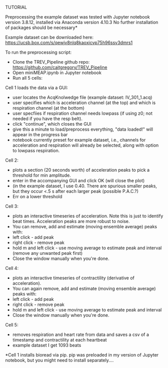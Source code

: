 TUTORIAL

Preprocessing the example dataset was tested with Jupyter notebook version 3.8.12, installed via Anaconda version 4.10.3
No further installation of packages should be necessary*

Example dataset can be downloaded here: https://ucsb.box.com/s/qewjv8nlq8kaoxicvp75h96ssv3dmrs1

To run the preprocessing script:

- Clone the TREV_Pipeline github repo: https://github.com/caitgregory/TREV_Pipeline
- Open miniMEAP.ipynb in Jupyter notebook
- Run all 5 cells:

Cell 1 loads the data via a GUI:
- user locates the AcqKnolwedge file (example dataset: IV_301_1.acq)
- user specifies which is acceleration channel (at the top) and which is respiration channel (at the bottom)
- user specfiies if respiration channel needs lowpass (if using z0; not needed if you have the resp belt).
- click "continue", which closes the GUI
- give this a minute to load/preprocess everything, "data loaded!" will appear in the progress bar
- notebook currently preset for example dataset, i.e., channels for acceleration and respiration will already be selected, along with option to lowpass respiration. 

Cell 2: 
- plots a section (20 seconds worth) of acceleration peaks to pick a threshold for min amplitude.
- enter in the accompanying GUI and click OK (will close the plot)
- (in the example dataset, I use 0.40. There are spurious smaller peaks, but they occur <.5 s after each larger peak (possible P.A.C.?)
- Err on a lower threshold

Cell 3:
- plots an interactive timeseries of acceleration. Note this is just to identify beat times. Acceleration peaks are more robust to noise.
- You can remove, add and estimate (moving ensemble average) peaks with:
- left click - add peak
- right click - remove peak
- hold m and left click - use moving average to estimate peak and interval (remove any unwanted peak first)
- Close the window manually when you're done.

Cell 4:
- plots an interactive timeseries of contractility (derivative of acceleration).
- You can again remove, add and estimate (moving ensemble average) peaks with:
- left click - add peak
- right click - remove peak
- hold m and left click - use moving average to estimate peak and interval
- Close the window manually when you're done.

Cell 5: 
- removes respiration and heart rate from data and saves a csv of a timestamp and contractility at each heartbeat
- example dataset I get 1093 beats

*Cell 1 installs bioread via pip. pip was preloaded in my version of Jupyter notebook, but you might need to install separately....